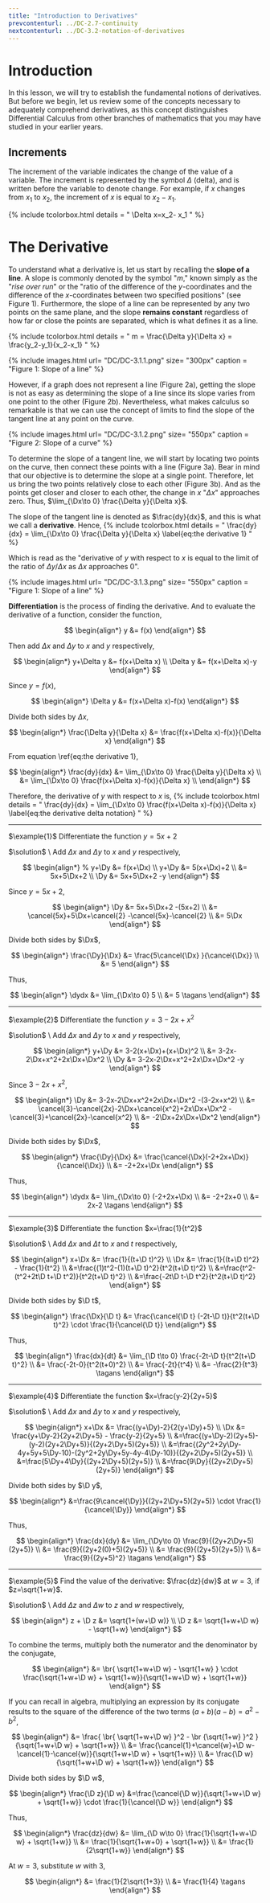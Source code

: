 ```yaml
---
title: "Introduction to Derivatives"
prevcontenturl: ../DC-2.7-continuity
nextcontenturl: ../DC-3.2-notation-of-derivatives
---
```




# Introduction
In this lesson, we will try to establish the fundamental notions of derivatives. But before we begin, let us review some of the concepts necessary to adequately comprehend derivatives, as this concept distinguishes Differential Calculus from other branches of mathematics that you may have studied in your earlier years.


## Increments
The increment of the variable indicates the change of the value of a variable. The increment is represented by the symbol $\Delta$ (delta), and is written before the variable to denote change. For example, if $x$ changes from $x_1$ to $x_2$, the increment of $x$ is equal to  $x_2- x_1$.

{% include tcolorbox.html
    details = "
        \Delta x=x_2- x_1
    "
%}





# The Derivative

To understand what a derivative is, let us start by recalling the **slope of a line**. A slope is commonly denoted by the symbol "$m$," known simply as the "*rise over run*" or the "ratio of the difference of the $y$-coordinates and the difference of the $x$-coordinates between two specified positions" (see Figure 1). Furthermore, the slope of a line can be represented by any two points on the same plane, and the slope **remains constant** regardless of how far or close the points are separated, which is what defines it as a line.

{% include tcolorbox.html
    details = "
	    m = \frac{\Delta y}{\Delta x} = \frac{y_2-y_1}{x_2-x_1}
    "
%}


{% include images.html 
    url= "DC/DC-3.1.1.png" 
    size= "300px"
    caption = "Figure 1: Slope of a line"
%}



However, if a graph does not represent a line (Figure 2a), getting the slope is not as easy as determining the slope of a line since its slope varies from one point to the other (Figure 2b). Nevertheless, what makes calculus so remarkable is that we can use the concept of limits to find the slope of the tangent line at any point on the curve.


{% include images.html 
    url= "DC/DC-3.1.2.png" 
    size= "550px"
    caption = "Figure 2: Slope of a curve"
%}




To determine the slope of a tangent line, we will start by locating two points on the curve, then connect these points with a line (Figure 3a). Bear in mind that our objective is to determine the slope at a single point. Therefore, let us bring the two points relatively close to each other (Figure 3b). And as the points get closer and closer to each other, the change in $x$ "$\Delta x$" approaches zero. Thus, $\lim_{\Dx\to 0} \frac{\Delta y}{\Delta x}$. 

The slope of the tangent line is denoted as $\frac{dy}{dx}$, and this is what we call a **derivative**. Hence, 
{% include tcolorbox.html
    details = "
	\frac{dy}{dx} = \lim_{\Dx\to 0} \frac{\Delta y}{\Delta x}
	\label{eq:the derivative 1}
    "
%}


Which is read as the "derivative of $y$ with respect to $x$ is equal to the limit of the ratio of ${\Delta y}/{\Delta x}$ as $\Delta x$ approaches 0".





{% include images.html 
    url= "DC/DC-3.1.3.png" 
    size= "550px"
    caption = "Figure 1: Slope of a line"
%}





**Differentiation** is the process of finding the derivative. And to evaluate the derivative of a function, consider the function, 

$$
\begin{align*}
	y &= f(x)
\end{align*}
$$

Then add $\Delta x$ and $\Delta y$ to $x$ and $y$ respectively,

$$
\begin{align*}
	y+\Delta y &= f(x+\Delta x) \\
	\Delta y &= f(x+\Delta x)-y
\end{align*}
$$

Since $y=f(x)$,

$$
\begin{align*}
	\Delta y &= f(x+\Delta x)-f(x)
\end{align*}
$$

Divide both sides by $\Delta x$,

$$
\begin{align*}
	\frac{\Delta y}{\Delta x} &= \frac{f(x+\Delta x)-f(x)}{\Delta x}
\end{align*}
$$

From equation \ref{eq:the derivative 1}, 

$$
\begin{align*}
	\frac{dy}{dx} &= \lim_{\Dx\to 0} \frac{\Delta y}{\Delta x} \\
	&= \lim_{\Dx\to 0} \frac{f(x+\Delta x)-f(x)}{\Delta x} \\
\end{align*}
$$








Therefore, the derivative of $y$ with respect to $x$ is,
{% include tcolorbox.html
    details = "
	\frac{dy}{dx} = \lim_{\Dx\to 0} \frac{f(x+\Delta x)-f(x)}{\Delta x}
	\label{eq:the derivative delta notation}
    "
%}









---
$\example{1}$
Differentiate the function $y=5x+2$

$\solution$ \\
Add $\Delta x$ and $\Delta y$ to $x$ and $y$ respectively,

$$
\begin{align*}
%	y+\Dy &= f(x+\Dx) \\
	y+\Dy &= 5(x+\Dx)+2 \\
	&= 5x+5\Dx+2 \\
	\Dy &= 5x+5\Dx+2 -y 
\end{align*}
$$

Since $y=5x+2$,

$$
\begin{align*}
	\Dy &= 5x+5\Dx+2 -(5x+2) \\
	&= \cancel{5x}+5\Dx+\cancel{2} -\cancel{5x}-\cancel{2} \\
	&= 5\Dx 
\end{align*}
$$

Divide both sides by $\Dx$,

$$
\begin{align*}
	\frac{\Dy}{\Dx} &= \frac{5\cancel{\Dx} }{\cancel{\Dx}} \\
	&= 5 
\end{align*}
$$

Thus,

$$
\begin{align*}
	\dydx &= \lim_{\Dx\to 0} 5 \\
	&= 5		\tagans
\end{align*}
$$





---
$\example{2}$
Differentiate the function $y=3-2x+x^2$

$\solution$ \\
Add $\Delta x$ and $\Delta y$ to $x$ and $y$ respectively,

$$
\begin{align*}
	y+\Dy &= 3-2(x+\Dx)+(x+\Dx)^2 \\
	&= 3-2x-2\Dx+x^2+2x\Dx+\Dx^2 \\
	\Dy &= 3-2x-2\Dx+x^2+2x\Dx+\Dx^2 -y 
\end{align*}
$$

Since $3-2x+x^2$,

$$
\begin{align*}
	\Dy &= 3-2x-2\Dx+x^2+2x\Dx+\Dx^2 -(3-2x+x^2) \\
	&= \cancel{3}-\cancel{2x}-2\Dx+\cancel{x^2}+2x\Dx+\Dx^2 - \cancel{3}+\cancel{2x}-\cancel{x^2} \\
	&= -2\Dx+2x\Dx+\Dx^2 
\end{align*}
$$

Divide both sides by $\Dx$,

$$
\begin{align*}
	\frac{\Dy}{\Dx} &= \frac{\cancel{\Dx}(-2+2x+\Dx)}{\cancel{\Dx}} \\
	&= -2+2x+\Dx 
\end{align*}
$$

Thus,

$$
\begin{align*}
	\dydx &= \lim_{\Dx\to 0} (-2+2x+\Dx) \\
	&= -2+2x+0 \\
	&= 2x-2		\tagans
\end{align*}
$$




---
$\example{3}$
Differentiate the function $x=\frac{1}{t^2}$

$\solution$ \\
Add $\Delta x$ and $\Delta t$ to $x$ and $t$ respectively,

$$
\begin{align*}
	x+\Dx &= \frac{1}{(t+\D t)^2} \\
	\Dx &= \frac{1}{(t+\D t)^2} - \frac{1}{t^2} \\
	&=\frac{(1)t^2-(1)(t+\D t)^2}{t^2(t+\D t)^2} \\
	&=\frac{t^2-(t^2+2t\D t+\D t^2)}{t^2(t+\D t)^2} \\
	&=\frac{-2t\D t-\D t^2}{t^2(t+\D t)^2} 
\end{align*}
$$

Divide both sides by $\D t$,

$$
\begin{align*}
	\frac{\Dx}{\D t} &= \frac{\cancel{\D t} (-2t-\D t)}{t^2(t+\D t)^2} \cdot \frac{1}{\cancel{\D t}} 
\end{align*}
$$

Thus,

$$
\begin{align*}
	\frac{dx}{dt} &= \lim_{\D t\to 0} \frac{-2t-\D t}{t^2(t+\D t)^2} \\
	&= \frac{-2t-0}{t^2(t+0)^2}	\\
	&= \frac{-2t}{t^4} \\
	&= -\frac{2}{t^3}		\tagans
\end{align*}
$$





---
$\example{4}$
Differentiate the function $x=\frac{y-2}{2y+5}$

$\solution$ \\
Add $\Delta x$ and $\Delta y$ to $x$ and $y$ respectively,

$$
\begin{align*}
	x+\Dx &= \frac{(y+\Dy)-2}{2(y+\Dy)+5} \\
	\Dx &= \frac{y+\Dy-2}{2y+2\Dy+5} - \frac{y-2}{2y+5} \\
	&=\frac{(y+\Dy-2)(2y+5)-(y-2)(2y+2\Dy+5)}{(2y+2\Dy+5)(2y+5)} \\
	&=\frac{(2y^2+2y\Dy-4y+5y+5\Dy-10)-(2y^2+2y\Dy+5y-4y-4\Dy-10)}{(2y+2\Dy+5)(2y+5)} \\
	&=\frac{5\Dy+4\Dy}{(2y+2\Dy+5)(2y+5)} \\
	&=\frac{9\Dy}{(2y+2\Dy+5)(2y+5)} 
\end{align*}
$$

Divide both sides by $\D y$,

$$
\begin{align*}
	&=\frac{9\cancel{\Dy}}{(2y+2\Dy+5)(2y+5)} \cdot \frac{1}{\cancel{\Dy}} 
\end{align*}
$$

Thus,

$$
\begin{align*}
	\frac{dx}{dy} &= \lim_{\Dy\to 0} \frac{9}{(2y+2\Dy+5)(2y+5)} \\
	&= \frac{9}{(2y+2(0)+5)(2y+5)}	\\
	&= \frac{9}{(2y+5)(2y+5)} \\
	&= \frac{9}{(2y+5)^2}		\tagans
\end{align*}
$$



---
$\example{5}$
Find the value of the derivative: $\frac{dz}{dw}$ at $w=3$, if $z=\sqrt{1+w}$.

$\solution$ \\
Add $\Delta z$ and $\Delta w$ to $z$ and $w$ respectively,

$$
\begin{align*}
	z + \D z &= \sqrt{1+(w+\D w)} \\
	\D z &= \sqrt{1+w+\D w} - \sqrt{1+w} 
\end{align*}
$$

To combine the terms, multiply both the numerator and the denominator by the conjugate,

$$
\begin{align*}
	&= \br{ \sqrt{1+w+\D w} - \sqrt{1+w} } \cdot \frac{\sqrt{1+w+\D w} + \sqrt{1+w}}{\sqrt{1+w+\D w} + \sqrt{1+w}} 
\end{align*}
$$

If you can recall in algebra, multiplying an expression by its conjugate results to the square of the difference of the two terms $(a+b)(a-b)=a^2-b^2$,

$$
\begin{align*}
	&= \frac{ \br{ \sqrt{1+w+\D w} }^2 - \br {\sqrt{1+w} }^2 }{\sqrt{1+w+\D w} + \sqrt{1+w}} \\
	&= \frac{\cancel{1}+\cancel{w}+\D w-\cancel{1}-\cancel{w}}{\sqrt{1+w+\D w} + \sqrt{1+w}} \\
	&= \frac{\D w}{\sqrt{1+w+\D w} + \sqrt{1+w}} 
\end{align*}
$$

Divide both sides by $\D w$,

$$
\begin{align*}
	\frac{\D z}{\D w} &=\frac{\cancel{\D w}}{\sqrt{1+w+\D w} + \sqrt{1+w}} \cdot \frac{1}{\cancel{\D w}}
\end{align*}
$$

Thus,

$$
\begin{align*}
	\frac{dz}{dw} &= \lim_{\D w\to 0} \frac{1}{\sqrt{1+w+\D w} + \sqrt{1+w}} \\
	&= \frac{1}{\sqrt{1+w+0} + \sqrt{1+w}} \\
	&= \frac{1}{2\sqrt{1+w}}
\end{align*}
$$

At $w=3$, substitute $w$ with 3,

$$
\begin{align*}
	&= \frac{1}{2\sqrt{1+3}} \\
	&= \frac{1}{4}		\tagans
\end{align*}
$$
